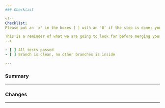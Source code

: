 ```yaml
---
### Checklist

<!--
Checklist:
Please put an 'x' in the boxes [ ] with an 'O' if the step is done; you can also fill these out after creating the PR.

This is a reminder of what we are going to look for before merging your code.
-->

- [ ] All tests passed
- [ ] Branch is clean, no other branches is inside

---
```


### Summary

<!-- 
Quick summary:
Please provide a quick summary of your changes 
-->

---

### Changes

<!--
Changes:
Specific changes
-->
---